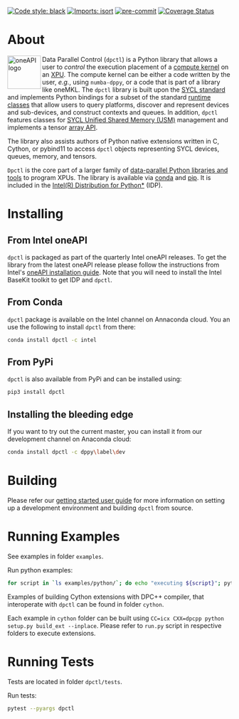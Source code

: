 [![Code style: black](https://img.shields.io/badge/code%20style-black-000000.svg)](https://github.com/psf/black)
[![Imports: isort](https://img.shields.io/badge/%20imports-isort-%231674b1?style=flat&labelColor=ef8336)](https://pycqa.github.io/isort/)
[![pre-commit](https://img.shields.io/badge/pre--commit-enabled-brightgreen?logo=pre-commit&logoColor=white)](https://github.com/pre-commit/pre-commit)
[![Coverage Status](https://coveralls.io/repos/github/IntelPython/dpctl/badge.svg?branch=master)](https://coveralls.io/github/IntelPython/dpctl?branch=master)

About
=====

<img align="left" src="https://spec.oneapi.io/oneapi-logo-white-scaled.jpg" alt="oneAPI logo" width="75"/>

Data Parallel Control (`dpctl`) is a Python library that allows a user
to *control* the execution placement of a [compute
kernel](https://en.wikipedia.org/wiki/Compute_kernel) on an
[XPU](https://www.intel.com/content/www/us/en/newsroom/news/xpu-vision-oneapi-server-gpu.html).
The compute kernel can be either a code written by the user, *e.g.*,
using `numba-dppy`, or a code that is part of a library like oneMKL.  The `dpctl`
library is built upon the [SYCL
standard](https://www.khronos.org/sycl/) and implements Python
bindings for a subset of the standard [runtime
classes](https://www.khronos.org/registry/SYCL/specs/sycl-2020/html/sycl-2020.html#_sycl_runtime_classes)
that allow users to query platforms, discover and represent devices
and sub-devices, and construct contexts and queues.  In addition,
`dpctl` features classes for [SYCL Unified Shared Memory
(USM)](https://link.springer.com/chapter/10.1007/978-1-4842-5574-2_6)
management and implements a tensor [array
API](https://data-apis.org/array-api/latest/).

The library also assists authors of Python native extensions written
in C, Cython, or pybind11 to access `dpctl` objects representing SYCL
devices, queues, memory, and tensors.

`Dpctl` is the core part of a larger family of [data-parallel Python
libraries and
tools](https://www.intel.com/content/www/us/en/developer/tools/oneapi/distribution-for-python.html)
to program XPUs. The library is available via
[conda](https://anaconda.org/intel/dpctl) and
[pip](https://pypi.org/project/dpctl/).  It is included in the [Intel(R)
Distribution for
Python*](https://software.intel.com/content/www/us/en/develop/tools/oneapi/components/distribution-for-python.html)
(IDP).

Installing
==========

From Intel oneAPI
-----------------

`dpctl` is packaged as part of the quarterly Intel oneAPI releases. To
get the library from the latest oneAPI release please follow the
instructions from Intel's [oneAPI installation
guide](https://www.intel.com/content/www/us/en/developer/articles/guide/installation-guide-for-oneapi-toolkits.html).
Note that you will need to install the Intel BaseKit toolkit to get
IDP and `dpctl`.

From Conda
----------

`dpctl` package is available on the Intel channel on Annaconda
cloud. You an use the following to install `dpctl` from there:

```bash
conda install dpctl -c intel
```

From PyPi
---------

`dpctl` is also available from PyPi and can be installed using:

```bash
pip3 install dpctl
```

Installing the bleeding edge
------------------------

If you want to try out the current master, you can install it from our
development channel on Anaconda cloud:

```bash
conda install dpctl -c dppy\label\dev
```

Building
========

Please refer our [getting started user
guide](https://intelpython.github.io/dpctl) for more information on
setting up a development environment and building `dpctl` from source.

Running Examples
================
See examples in folder `examples`.

Run python examples:

```bash
for script in `ls examples/python/`; do echo "executing ${script}"; python examples/python/${script}; done
```

Examples of building Cython extensions with DPC++ compiler, that interoperate
with `dpctl` can be found in folder `cython`.

Each example in `cython` folder can be built using
`CC=icx CXX=dpcpp python setup.py build_ext --inplace`.
Please refer to `run.py` script in respective folders to execute extensions.

Running Tests
=============
Tests are located in folder `dpctl/tests`.

Run tests:
```bash
pytest --pyargs dpctl
```
